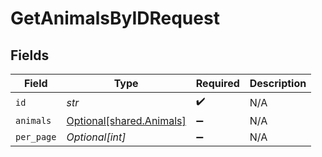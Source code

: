 # GetAnimalsByIDRequest


## Fields

| Field                                                      | Type                                                       | Required                                                   | Description                                                |
| ---------------------------------------------------------- | ---------------------------------------------------------- | ---------------------------------------------------------- | ---------------------------------------------------------- |
| `id`                                                       | *str*                                                      | :heavy_check_mark:                                         | N/A                                                        |
| `animals`                                                  | [Optional[shared.Animals]](../../models/shared/animals.md) | :heavy_minus_sign:                                         | N/A                                                        |
| `per_page`                                                 | *Optional[int]*                                            | :heavy_minus_sign:                                         | N/A                                                        |